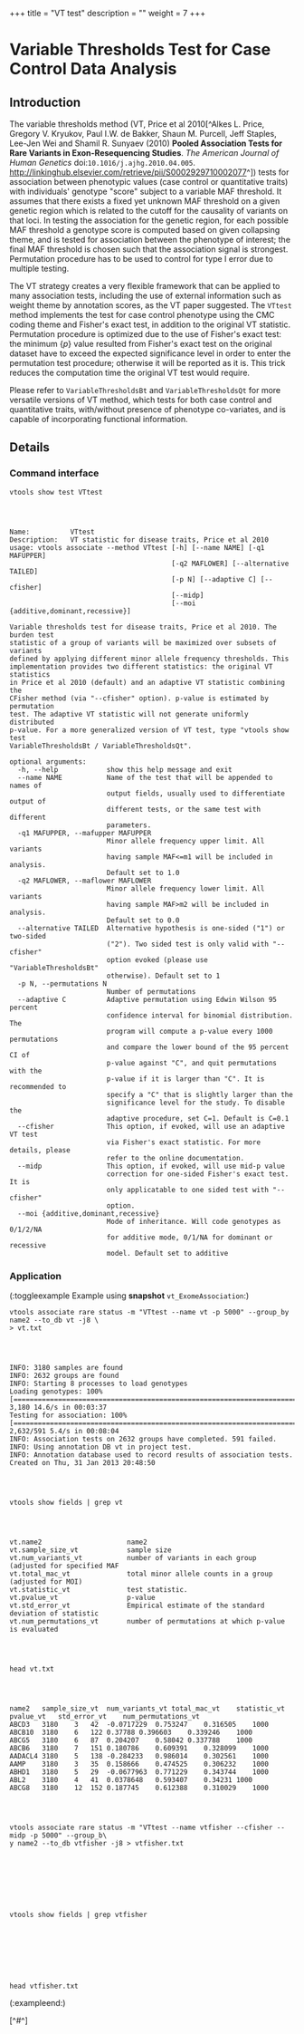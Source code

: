 
+++
title = "VT test"
description = ""
weight = 7
+++




# Variable Thresholds Test for Case Control Data Analysis 



## Introduction

The variable thresholds method (VT, Price et al 2010[^Alkes L. Price, Gregory V. Kryukov, Paul I.W. de Bakker, Shaun M. Purcell, Jeff Staples, Lee-Jen Wei and Shamil R. Sunyaev (2010) **Pooled Association Tests for Rare Variants in Exon-Resequencing Studies**. *The American Journal of Human Genetics* doi:`10.1016/j.ajhg.2010.04.005`. <http://linkinghub.elsevier.com/retrieve/pii/S0002929710002077>^]) tests for association between phenotypic values (case control or quantitative traits) with individuals' genotype "score" subject to a variable MAF threshold. It assumes that there exists a fixed yet unknown MAF threshold on a given genetic region which is related to the cutoff for the causality of variants on that loci. In testing the association for the genetic region, for each possible MAF threshold a genotype score is computed based on given collapsing theme, and is tested for association between the phenotype of interest; the final MAF threshold is chosen such that the association signal is strongest. Permutation procedure has to be used to control for type I error due to multiple testing. 

The VT strategy creates a very flexible framework that can be applied to many association tests, including the use of external information such as weight theme by annotation scores, as the VT paper suggested. The `VTtest` method implements the test for case control phenotype using the CMC coding theme and Fisher's exact test, in addition to the original VT statistic. Permutation procedure is optimized due to the use of Fisher's exact test: the minimum {$p$} value resulted from Fisher's exact test on the original dataset have to exceed the expected significance level in order to enter the permutation test procedure; otherwise it will be reported as it is. This trick reduces the computation time the original VT test would require. 

Please refer to `VariableThresholdsBt` and `VariableThresholdsQt` for more versatile versions of VT method, which tests for both case control and quantitative traits, with/without presence of phenotype co-variates, and is capable of incorporating functional information. 



## Details

### Command interface

    vtools show test VTtest
    



    Name:          VTtest
    Description:   VT statistic for disease traits, Price et al 2010
    usage: vtools associate --method VTtest [-h] [--name NAME] [-q1 MAFUPPER]
                                            [-q2 MAFLOWER] [--alternative TAILED]
                                            [-p N] [--adaptive C] [--cfisher]
                                            [--midp]
                                            [--moi {additive,dominant,recessive}]
    
    Variable thresholds test for disease traits, Price et al 2010. The burden test
    statistic of a group of variants will be maximized over subsets of variants
    defined by applying different minor allele frequency thresholds. This
    implementation provides two different statistics: the original VT statistics
    in Price et al 2010 (default) and an adaptive VT statistic combining the
    CFisher method (via "--cfisher" option). p-value is estimated by permutation
    test. The adaptive VT statistic will not generate uniformly distributed
    p-value. For a more generalized version of VT test, type "vtools show test
    VariableThresholdsBt / VariableThresholdsQt".
    
    optional arguments:
      -h, --help            show this help message and exit
      --name NAME           Name of the test that will be appended to names of
                            output fields, usually used to differentiate output of
                            different tests, or the same test with different
                            parameters.
      -q1 MAFUPPER, --mafupper MAFUPPER
                            Minor allele frequency upper limit. All variants
                            having sample MAF<=m1 will be included in analysis.
                            Default set to 1.0
      -q2 MAFLOWER, --maflower MAFLOWER
                            Minor allele frequency lower limit. All variants
                            having sample MAF>m2 will be included in analysis.
                            Default set to 0.0
      --alternative TAILED  Alternative hypothesis is one-sided ("1") or two-sided
                            ("2"). Two sided test is only valid with "--cfisher"
                            option evoked (please use "VariableThresholdsBt"
                            otherwise). Default set to 1
      -p N, --permutations N
                            Number of permutations
      --adaptive C          Adaptive permutation using Edwin Wilson 95 percent
                            confidence interval for binomial distribution. The
                            program will compute a p-value every 1000 permutations
                            and compare the lower bound of the 95 percent CI of
                            p-value against "C", and quit permutations with the
                            p-value if it is larger than "C". It is recommended to
                            specify a "C" that is slightly larger than the
                            significance level for the study. To disable the
                            adaptive procedure, set C=1. Default is C=0.1
      --cfisher             This option, if evoked, will use an adaptive VT test
                            via Fisher's exact statistic. For more details, please
                            refer to the online documentation.
      --midp                This option, if evoked, will use mid-p value
                            correction for one-sided Fisher's exact test. It is
                            only applicatable to one sided test with "--cfisher"
                            option.
      --moi {additive,dominant,recessive}
                            Mode of inheritance. Will code genotypes as 0/1/2/NA
                            for additive mode, 0/1/NA for dominant or recessive
                            model. Default set to additive
    
    



### Application

(:toggleexample Example using **snapshot** `vt_ExomeAssociation`:) 



    vtools associate rare status -m "VTtest --name vt -p 5000" --group_by name2 --to_db vt -j8 \
    > vt.txt
    



    INFO: 3180 samples are found
    INFO: 2632 groups are found
    INFO: Starting 8 processes to load genotypes
    Loading genotypes: 100% [=========================================================================================================================================] 3,180 14.6/s in 00:03:37
    Testing for association: 100% [================================================================================================================================] 2,632/591 5.4/s in 00:08:04
    INFO: Association tests on 2632 groups have completed. 591 failed.
    INFO: Using annotation DB vt in project test.
    INFO: Annotation database used to record results of association tests. Created on Thu, 31 Jan 2013 20:48:50
    



    vtools show fields | grep vt
    



    vt.name2                     name2
    vt.sample_size_vt            sample size
    vt.num_variants_vt           number of variants in each group (adjusted for specified MAF
    vt.total_mac_vt              total minor allele counts in a group (adjusted for MOI)
    vt.statistic_vt              test statistic.
    vt.pvalue_vt                 p-value
    vt.std_error_vt              Empirical estimate of the standard deviation of statistic
    vt.num_permutations_vt       number of permutations at which p-value is evaluated
    



    head vt.txt
    



    name2	sample_size_vt	num_variants_vt	total_mac_vt	statistic_vt	pvalue_vt	std_error_vt	num_permutations_vt
    ABCD3	3180	3	42	-0.0717229	0.753247	0.316505	1000
    ABCB10	3180	6	122	0.37788	0.396603	0.339246	1000
    ABCG5	3180	6	87	0.204207	0.58042	0.337788	1000
    ABCB6	3180	7	151	0.180786	0.609391	0.328099	1000
    AADACL4	3180	5	138	-0.284233	0.986014	0.302561	1000
    AAMP	3180	3	35	0.158666	0.474525	0.306232	1000
    ABHD1	3180	5	29	-0.0677963	0.771229	0.343744	1000
    ABL2	3180	4	41	0.0378648	0.593407	0.34231	1000
    ABCG8	3180	12	152	0.187745	0.612388	0.310029	1000
    



    vtools associate rare status -m "VTtest --name vtfisher --cfisher --midp -p 5000" --group_b\
    y name2 --to_db vtfisher -j8 > vtfisher.txt
    



    



    vtools show fields | grep vtfisher
    



    



    head vtfisher.txt
    



    

(:exampleend:) 

[^#^]